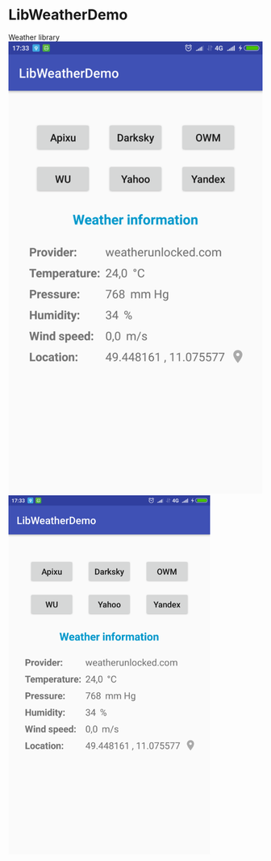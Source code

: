 # LibWeatherDemo
Weather library
![alt text](https://github.com/dgaenko/LibWeatherDemo/blob/master/sample/screenshot/main.png?v=1&s=30)
<img src="https://github.com/dgaenko/LibWeatherDemo/blob/master/sample/screenshot/main.png" width="400"/>
